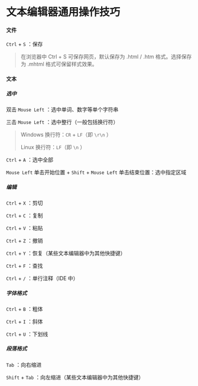 # 文本编辑器通用操作技巧



#### 文件

`Ctrl` + `S` ：保存

> 在浏览器中 Ctrl + S 可保存网页，默认保存为 .html / .htm 格式。选择保存为 .mhtml 格式可保留样式效果。

#### 文本

##### 选中

双击 `Mouse Left` ：选中单词、数字等单个字符串

三击 `Mouse Left` ：选中整行（一般包括换行符）

> Windows 换行符：`CR` + `LF`（即 `\r\n` ）
> 
> Linux 换行符：`LF`（即 `\n` ）

`Ctrl` + `A` ：选中全部

`Mouse Left` 单击开始位置 + `Shift` + `Mouse Left` 单击结束位置：选中指定区域

##### 编辑

`Ctrl` + `X` ：剪切

`Ctrl` + `C` ：复制

`Ctrl` + `V` ：粘贴

`Ctrl` + `Z` ：撤销

`Ctrl` + `Y` ：恢复（某些文本编辑器中为其他快捷键）

`Ctrl` + `F` ：查找

`Ctrl` + `/` ：单行注释（IDE 中）

##### 字体格式

`Ctrl` + `B` ：粗体

`Ctrl` + `I` ：斜体

`Ctrl` + `U` ：下划线

##### 段落格式

`Tab` ：向右缩进

`Shift` + `Tab` ：向左缩进（某些文本编辑器中为其他快捷键）
